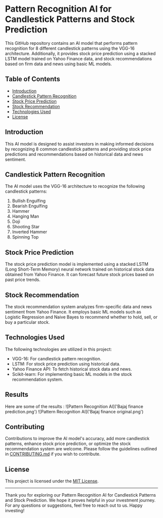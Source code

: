# Pattern Recognition AI for Candlestick Patterns and Stock Prediction

This GitHub repository contains an AI model that performs pattern recognition for 8 different candlestick patterns using the VGG-16 architecture. Additionally, it provides stock price prediction using a stacked LSTM model trained on Yahoo Finance data, and stock recommendations based on firm data and news using basic ML models.

## Table of Contents

- [Introduction](#introduction)
- [Candlestick Pattern Recognition](#candlestick-pattern-recognition)
- [Stock Price Prediction](#stock-price-prediction)
- [Stock Recommendation](#stock-recommendation)
- [Technologies Used](#technologies-used)
- [License](#license)

## Introduction

This AI model is designed to assist investors in making informed decisions by recognizing 8 common candlestick patterns and providing stock price predictions and recommendations based on historical data and news sentiment.

## Candlestick Pattern Recognition

The AI model uses the VGG-16 architecture to recognize the following candlestick patterns:

1. Bullish Engulfing
2. Bearish Engulfing
3. Hammer
4. Hanging Man
5. Doji
6. Shooting Star
7. Inverted Hammer
8. Spinning Top

## Stock Price Prediction

The stock price prediction model is implemented using a stacked LSTM (Long Short-Term Memory) neural network trained on historical stock data obtained from Yahoo Finance. It can forecast future stock prices based on past price trends.

## Stock Recommendation

The stock recommendation system analyzes firm-specific data and news sentiment from Yahoo Finance. It employs basic ML models such as Logistic Regression and Naive Bayes to recommend whether to hold, sell, or buy a particular stock.

## Technologies Used

The following technologies are utilized in this project:

- VGG-16: For candlestick pattern recognition.
- LSTM: For stock price prediction using historical data.
- Yahoo Finance API: To fetch historical stock data and news.
- Scikit-learn: For implementing basic ML models in the stock recommendation system.

## Results 
Here are some of the results : 
![Pattern Recognition AI]('Bajaj finance prediction.png')
![Pattern Recognition AI]('Bajaj finance original.png')


## Contributing

Contributions to improve the AI model's accuracy, add more candlestick patterns, enhance stock price prediction, or optimize the stock recommendation system are welcome. Please follow the guidelines outlined in [CONTRIBUTING.md](CONTRIBUTING.md) if you wish to contribute.

## License

This project is licensed under the [MIT License](LICENSE).

---

Thank you for exploring our Pattern Recognition AI for Candlestick Patterns and Stock Prediction. We hope it proves helpful in your investment journey. For any questions or suggestions, feel free to reach out to us. Happy investing!
